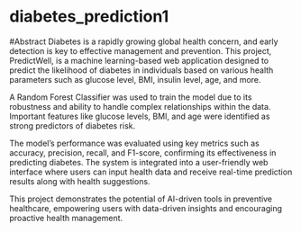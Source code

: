 # diabetes_prediction1
#Abstract
Diabetes is a rapidly growing global health concern, and early detection is key to effective management and prevention. This project, PredictWell, is a machine learning-based web application designed to predict the likelihood of diabetes in individuals based on various health parameters such as glucose level, BMI, insulin level, age, and more.

 A Random Forest Classifier was used to train the model due to its robustness and ability to handle complex relationships within the data. Important features like glucose levels, BMI, and age were identified as strong predictors of diabetes risk.

The model’s performance was evaluated using key metrics such as accuracy, precision, recall, and F1-score, confirming its effectiveness in predicting diabetes. The system is integrated into a user-friendly web interface where users can input health data and receive real-time prediction results along with health suggestions.

This project demonstrates the potential of AI-driven tools in preventive healthcare, empowering users with data-driven insights and encouraging proactive health management.
